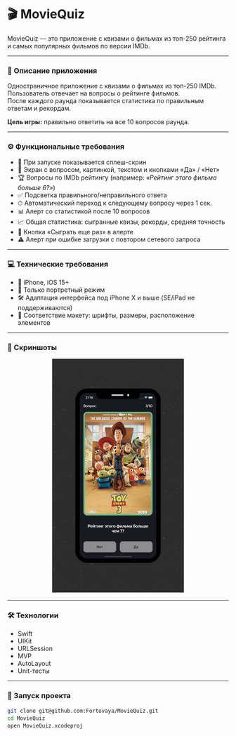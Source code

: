 # 🎬 MovieQuiz

MovieQuiz — это приложение с квизами о фильмах из топ-250 рейтинга и самых популярных фильмов по версии IMDb.

---

### 📱 Описание приложения

Одностраничное приложение с квизами о фильмах из топ-250 IMDb.  
Пользователь отвечает на вопросы о рейтинге фильмов.  
После каждого раунда показывается статистика по правильным ответам и рекордам.

**Цель игры:** правильно ответить на все 10 вопросов раунда.

---

### ⚙️ Функциональные требования

- 🚀 При запуске показывается сплеш-скрин  
- 🎥 Экран с вопросом, картинкой, текстом и кнопками «Да» / «Нет»  
- 🏆 Вопросы по IMDb рейтингу (например: _«Рейтинг этого фильма больше 6?»_)  
- ✅ Подсветка правильного/неправильного ответа  
- ⏱ Автоматический переход к следующему вопросу через 1 сек.  
- 📊 Алерт со статистикой после 10 вопросов  
- 📈 Общая статистика: сыгранные квизы, рекорды, средняя точность  
- 🔄 Кнопка «Сыграть еще раз» в алерте  
- ⚠️ Алерт при ошибке загрузки с повтором сетевого запроса

---

### 💻 Технические требования

- 📱 iPhone, iOS 15+  
- 📐 Только портретный режим  
- 🛠 Адаптация интерфейса под iPhone X и выше (SE/iPad не поддерживаются)  
- 🎨 Соответствие макету: шрифты, размеры, расположение элементов

---

### 📸 Скриншоты

<p align="center">
  <img src="img/mockup.gif" width="300">
</p>

---

### 🛠 Технологии

- Swift  
- UIKit  
- URLSession  
- MVP  
- AutoLayout  
- Unit-тесты

---

### 🚀 Запуск проекта

```bash
git clone git@github.com:Fortovaya/MovieQuiz.git
cd MovieQuiz
open MovieQuiz.xcodeproj

